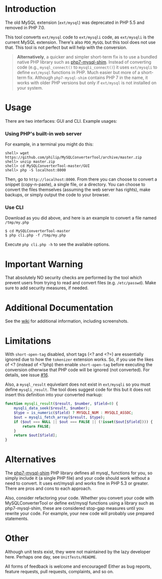 # Introduction
The old MySQL extension (`ext/mysql`) was deprecated in PHP 5.5 and removed in PHP 7.0.

This tool converts `ext/mysql` code to `ext/mysqli` code, as `ext/mysqli` is the current MySQL extension. There's also `PDO_MySQL` but this tool does not use that. This tool is not perfect but will help with the conversion.

> **Alternatively**, a quicker and simpler short-term fix is to use a bundled native PHP library such as [php7-mysql-shim](https://github.com/dshafik/php7-mysql-shim). Instead of converting code (e.g., `mysql_connect()` to `mysqli_connect()`) it uses `ext/mysqli` to define `ext/mysql` functions in PHP. Much easier but more of a short-term fix. Although `php7-mysql-shim` contains PHP 7 in the name, it works with older PHP versions but only if `ext/mysql` is not installed on your system.

# Usage
There are two interfaces: GUI and CLI. Example usages:

### Using PHP's built-in web server
For example, in a terminal you might do this:
```
shell> wget https://github.com/philip/MySQLConverterTool/archive/master.zip
shell> unzip master.zip
shell> cd MySQLConverterTool-master/GUI
shell> php -S localhost:8000
```
Then, go to `http://localhost:8000`. From there you can choose to convert a snippet (copy-n-paste), a single file, or a directory. You can choose to convert the files themselves (assuming the web server has rights), make backups, or simply output the code to your browser.

### Use CLI
Download as you did above, and here is an example to convert a file named `/tmp/my.php` 
```
$ cd MySQLConverterTool-master
$ php cli.php -f /tmp/my.php
```
Execute `php cli.php -h` to see the available options.

# Important Warning
That absolutely NO security checks are performed by the tool which prevent users from trying to read and convert files (e.g. `/etc/passwd`). Make sure to add security measures, if needed.

# Additional Documentation
See the [wiki](https://github.com/philip/MySQLConverterTool/wiki) for additional information, including screenshots. 

# Limitations
With `short-open-tag` disabled, short tags (<? and <?=) are essentially ignored due to how the `tokenizer` extension works. So, if you use the likes of <? (instead of <?php) then enable `short-open-tag` before executing the conversion otherwise that PHP code will be ignored (not converted). For details, see issue [#16](https://github.com/philip/MySQLConverterTool/issues/16). 

Also, a `mysql_result` equivelant does not exist in `ext/mysqli` so you must define `mysqli_result`. The tool does suggest code for this but it does not insert this definition into your converted markup:

```php
function mysqli_result($result, $number, $field=0) {
    mysqli_data_seek($result, $number);
    $type = is_numeric($field) ? MYSQLI_NUM : MYSQLI_ASSOC;
    $out = mysqli_fetch_array($result, $type);
    if ($out === NULL || $out === FALSE || (!isset($out[$field]))) {
        return FALSE;
    }
    return $out[$field];
}
```

# Alternatives
The [php7-mysql-shim](https://github.com/dshafik/php7-mysql-shim) PHP library defines all mysql_ functions for you, so simply include it (a single PHP file) and your code should work without a need to convert. It uses ext/mysqli and works fine in PHP 5.3 or greater. There are pros and cons to each approach.

Also, consider refactoring your code. Whether you convert your code with MySQLConverterTool or define ext/mysql functions using a library such as php7-mysql-shim, these are considered stop-gap measures until you rewrite your code. For example, your new code will probably use prepared statements.

# Other
Although unit tests exist, they were not maintained by the lazy developer here. Perhaps one day, see `UnitTests/README`. 

All forms of feedback is welcome and encouraged! Either as bug reports, feature requests, pull requests, complaints, and so on.
